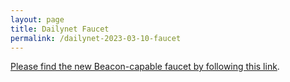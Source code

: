 ```yaml
---
layout: page
title: Dailynet Faucet
permalink: /dailynet-2023-03-10-faucet
---
```


[Please find the new Beacon-capable faucet by following this link](https://faucet.dailynet-2023-03-10.teztnets.xyz).

